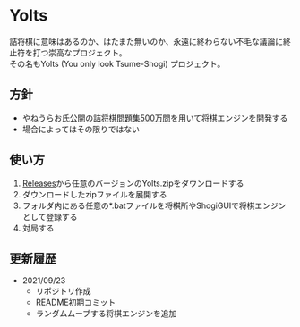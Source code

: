 # Yolts

詰将棋に意味はあるのか、はたまた無いのか、永遠に終わらない不毛な議論に終止符を打つ崇高なプロジェクト。  
その名もYolts (You only look Tsume-Shogi) プロジェクト。

## 方針

- やねうらお氏公開の[詰将棋問題集500万問](https://yaneuraou.yaneu.com/2020/12/25/christmas-present/)を用いて将棋エンジンを開発する
- 場合によってはその限りではない

## 使い方

1. [Releases](https://github.com/burokoron/Yolts/releases)から任意のバージョンのYolts.zipをダウンロードする
2. ダウンロードしたzipファイルを展開する
3. フォルダ内にある任意の*.batファイルを将棋所やShogiGUIで将棋エンジンとして登録する
4. 対局する

## 更新履歴

- 2021/09/23
  - リポジトリ作成
  - README初期コミット
  - ランダムムーブする将棋エンジンを追加
